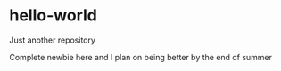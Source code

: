 # hello-world
Just another repository 


Complete newbie here and I plan on being better by the end of summer
